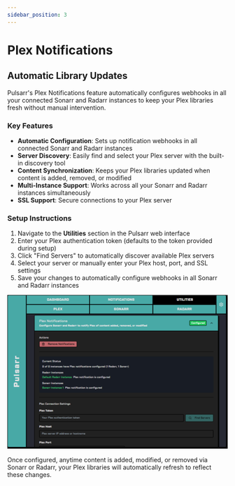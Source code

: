 ```yaml
---
sidebar_position: 3
---
```


# Plex Notifications

## Automatic Library Updates

Pulsarr's Plex Notifications feature automatically configures webhooks in all your connected Sonarr and Radarr instances to keep your Plex libraries fresh without manual intervention.

### Key Features

- **Automatic Configuration**: Sets up notification webhooks in all connected Sonarr and Radarr instances
- **Server Discovery**: Easily find and select your Plex server with the built-in discovery tool
- **Content Synchronization**: Keeps your Plex libraries updated when content is added, removed, or modified
- **Multi-Instance Support**: Works across all your Sonarr and Radarr instances simultaneously
- **SSL Support**: Secure connections to your Plex server

### Setup Instructions

1. Navigate to the **Utilities** section in the Pulsarr web interface
2. Enter your Plex authentication token (defaults to the token provided during setup)
3. Click "Find Servers" to automatically discover available Plex servers
4. Select your server or manually enter your Plex host, port, and SSL settings
5. Save your changes to automatically configure webhooks in all Sonarr and Radarr instances

![Plex Notifications](../../static/img/Plex-Notifications.png)

Once configured, anytime content is added, modified, or removed via Sonarr or Radarr, your Plex libraries will automatically refresh to reflect these changes.